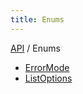 ```yaml
---
title: Enums
---
```


[API](../index.md) / Enums

- [ErrorMode](ErrorMode.md)
- [ListOptions](ListOptions.md)
